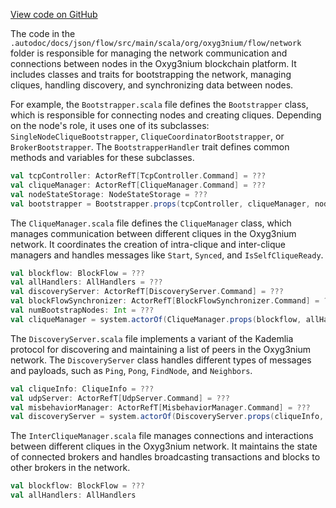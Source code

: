 [View code on GitHub](https://github.com/oxyg3nium/oxyg3nium/.autodoc/docs/json/flow/src/main/scala/org/oxyg3nium/flow/network)

The code in the `.autodoc/docs/json/flow/src/main/scala/org/oxyg3nium/flow/network` folder is responsible for managing the network communication and connections between nodes in the Oxyg3nium blockchain platform. It includes classes and traits for bootstrapping the network, managing cliques, handling discovery, and synchronizing data between nodes.

For example, the `Bootstrapper.scala` file defines the `Bootstrapper` class, which is responsible for connecting nodes and creating cliques. Depending on the node's role, it uses one of its subclasses: `SingleNodeCliqueBootstrapper`, `CliqueCoordinatorBootstrapper`, or `BrokerBootstrapper`. The `BootstrapperHandler` trait defines common methods and variables for these subclasses.

```scala
val tcpController: ActorRefT[TcpController.Command] = ???
val cliqueManager: ActorRefT[CliqueManager.Command] = ???
val nodeStateStorage: NodeStateStorage = ???
val bootstrapper = Bootstrapper.props(tcpController, cliqueManager, nodeStateStorage)
```

The `CliqueManager.scala` file defines the `CliqueManager` class, which manages communication between different cliques in the Oxyg3nium network. It coordinates the creation of intra-clique and inter-clique managers and handles messages like `Start`, `Synced`, and `IsSelfCliqueReady`.

```scala
val blockflow: BlockFlow = ???
val allHandlers: AllHandlers = ???
val discoveryServer: ActorRefT[DiscoveryServer.Command] = ???
val blockFlowSynchronizer: ActorRefT[BlockFlowSynchronizer.Command] = ???
val numBootstrapNodes: Int = ???
val cliqueManager = system.actorOf(CliqueManager.props(blockflow, allHandlers, discoveryServer, blockFlowSynchronizer, numBootstrapNodes))
```

The `DiscoveryServer.scala` file implements a variant of the Kademlia protocol for discovering and maintaining a list of peers in the Oxyg3nium network. The `DiscoveryServer` class handles different types of messages and payloads, such as `Ping`, `Pong`, `FindNode`, and `Neighbors`.

```scala
val cliqueInfo: CliqueInfo = ???
val udpServer: ActorRefT[UdpServer.Command] = ???
val misbehaviorManager: ActorRefT[MisbehaviorManager.Command] = ???
val discoveryServer = system.actorOf(DiscoveryServer.props(cliqueInfo, udpServer, misbehaviorManager))
```

The `InterCliqueManager.scala` file manages connections and interactions between different cliques in the Oxyg3nium network. It maintains the state of connected brokers and handles broadcasting transactions and blocks to other brokers in the network.

```scala
val blockflow: BlockFlow = ???
val allHandlers: AllHandlers
